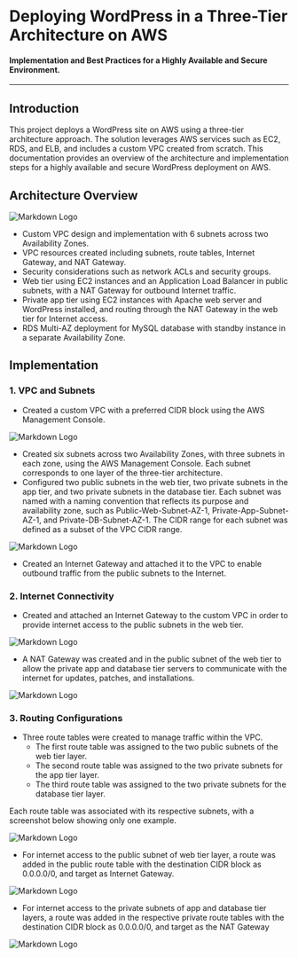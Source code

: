 # __Deploying WordPress in a Three-Tier Architecture on AWS__
 #### Implementation and Best Practices for a Highly Available and Secure Environment.
---
## __Introduction__ 

This project deploys a WordPress site on AWS using a three-tier architecture approach. The solution leverages AWS services such as EC2, RDS, and ELB, and includes a custom VPC created from scratch. This documentation provides an overview of the architecture and implementation steps for a highly available and secure WordPress deployment on AWS.

## __Architecture Overview__
![Markdown Logo](https://github.com/Sathish-DK/aws-cloudpress-3tier-architecture-project/blob/main/architectures_and_Scrnshots/My_architecture_overview.png)


* Custom VPC design and implementation with 6 subnets across two Availability Zones.
* VPC resources created including subnets, route tables, Internet Gateway, and NAT Gateway.
* Security considerations such as network ACLs and security groups.
* Web tier using EC2 instances and an Application Load Balancer in public subnets, with a NAT Gateway for outbound Internet traffic.
* Private app tier using EC2 instances with Apache web server and WordPress installed, and routing through the NAT Gateway in the web tier for Internet access.
* RDS Multi-AZ deployment for MySQL database with standby instance in a separate Availability Zone.

## __Implementation__
### 1. VPC and Subnets
* Created a custom VPC with a preferred CIDR block using the AWS Management Console.

![Markdown Logo](https://github.com/Sathish-DK/aws-cloudpress-3tier-architecture-project/blob/main/architectures_and_Scrnshots/vpc/vpc-cidr-create.png)

* Created six subnets across two Availability Zones, with three subnets in each zone, using the AWS Management Console. Each subnet corresponds to one layer of the three-tier architecture.
* Configured two public subnets in the web tier, two private subnets in the app tier, and two private subnets in the database tier. Each subnet was named with a naming convention that reflects its purpose and availability zone, such as Public-Web-Subnet-AZ-1, Private-App-Subnet-AZ-1, and Private-DB-Subnet-AZ-1. The CIDR range for each subnet was defined as a subset of the VPC CIDR range.

![Markdown Logo](https://github.com/Sathish-DK/aws-cloudpress-3tier-architecture-project/blob/main/architectures_and_Scrnshots/vpc/subnets-6-2azs.png)

* Created an Internet Gateway and attached it to the VPC to enable outbound traffic from the public subnets to the Internet.

### 2. Internet Connectivity
* Created and attached an Internet Gateway to the custom VPC in order to provide internet access to the public subnets in the web tier.

![Markdown Logo](https://github.com/Sathish-DK/aws-cloudpress-3tier-architecture-project/blob/main/architectures_and_Scrnshots/vpc/creating-igw.png)

* A NAT Gateway was created and in the public subnet of the web tier to allow the private app and database tier servers to communicate with the internet for updates, patches, and installations.

![Markdown Logo](https://github.com/Sathish-DK/aws-cloudpress-3tier-architecture-project/blob/main/architectures_and_Scrnshots/vpc/creating-NAT-GW.png)

### 3. Routing Configurations
* Three route tables were created to manage traffic within the VPC.
    * The first route table was assigned to the two public subnets of the web tier layer.
    * The second route table was assigned to the two private subnets for the app tier layer.
    * The third route table was assigned to the two private subnets for the database tier layer.

Each route table was associated with its respective subnets, with a screenshot below showing only one example.

![Markdown Logo](https://github.com/Sathish-DK/aws-cloudpress-3tier-architecture-project/blob/main/architectures_and_Scrnshots/vpc/subnet-association-attach.png)

* For internet access to the public subnet of web tier layer, a route was added in the public route table with the destination CIDR block as 0.0.0.0/0, and target as Internet Gateway.

![Markdown Logo](https://github.com/Sathish-DK/aws-cloudpress-3tier-architecture-project/blob/main/architectures_and_Scrnshots/vpc/routes-edited-public-igw.png)

* For internet access to the private subnets of app and database tier layers, a route was added in the respective private route tables with the destination CIDR block as 0.0.0.0/0, and target as the NAT Gateway

![Markdown Logo](https://github.com/Sathish-DK/aws-cloudpress-3tier-architecture-project/blob/main/architectures_and_Scrnshots/vpc/route-nat-private-routtable-app.png)




